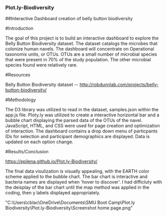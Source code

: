 ### Plot.ly-Biodiversity
##Interactive Dashboard creation of belly button biodiversity

#Introduction

The goal of this project is to build an interactive dashboard to explore the Belly Button Biodiversity dataset.  The dataset catalogs the microbes that colonize human navels.  The dashboard will concentrate on Operational taxonomix units, or OTUs.  OTUs are a small number of microbial species that were present in 70% of the study population.  The other microbial species found were relatively rare.  

#Resources

Belly Button Biodiversity dataset -- http://robdunnlab.com/projects/belly-button-biodiversity/

#Methodology

The D3 library was utilized to read in the dataset, samples.json within the app.js file.  Ploty.ly was utilized to create a interactive horizontal bar and a bubble chart displaying the parsed data of the OTUs of the navel.  JavaScript, HTML, and CSS were used for page creation and optimization of interaction.  The dashboard contains a drop down menu of particpants IDs for selection and participant demographics are displayed.  Data is updated on each option change.  

#Results/Conclusion

https://epilena.github.io/Plot.ly-Biodiversity/

The final data visulization is visually appealing, with the EARTH color scheme applied to the bubble chart.  The bar chart is interactive and bacteria names are displayed when 'hover to discover'.  I had difficluty with the deisplay of the bar chart until the map method was applied in the coding, then y labels displayed appropriately.   

"C:\Users\cblac\OneDrive\Documents\SMU Boot Camp\Plot.ly Biodiversity\Plot.ly-Biodiversity\Screenshot home page.png"

